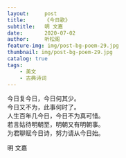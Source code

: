 ```yaml
---
layout:     post
title:      《今日歌》
subtitle:   明 文嘉
date:       2020-07-02
author:     听松阁
feature-img: img/post-bg-poem-29.jpg
thumbnail: img/post-bg-poem-29.jpg
catalog: true
tags:
    - 美文
    - 古典诗词
---
```


今日复今日，今日何其少。<br>
今日又不为，此事何时了。<br>
人生百年几今日，今日不为真可惜。<br>
若言姑待明朝至，明朝又有明朝事。<br>
为君聊赋今日诗，努力请从今日始。<br>

明 文嘉